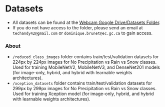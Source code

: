 # Datasets

- All datasets can be found at the [Webcam Google Drive/Datasets Folder](https://drive.google.com/drive/folders/1A7Lnp6Nxwz4DQyeRax64vH93jF8VnCGX?usp=drive_link).
- If you do not have access to the folder, please send an email at `techandy42@gmail.com` or `dominique.brunet@ec.gc.ca` to gain access.

### About

- `/reduced_class_images` folder contains train/test/validation datasets for 224px by 224px images for No Precipitation vs Rain vs Snow classes. Used for training MobileNetV2, MobileNetV3, and DenseNet201 models (for image-only, hybrid, and hybrid with learnable weights architectures).
- `/xception_datasets` folder contains train/test/validation datasets for 299px by 299px images for No Precipitation vs Rain vs Snow classes. Used for training Xception model (for image-only, hybrid, and hybrid with learnable weights architectures).
